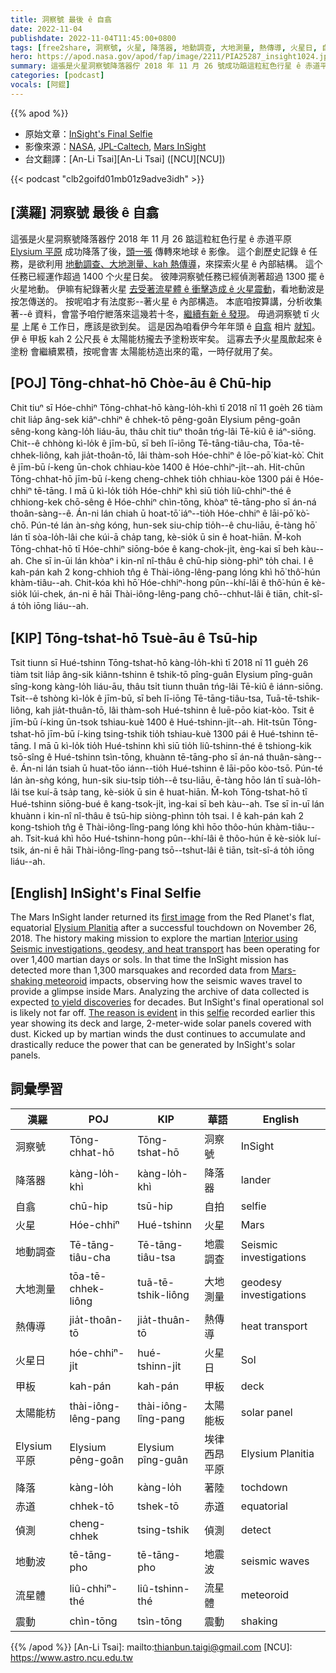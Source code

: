 ```yaml
---
title: 洞察號 最後 ê 自翕
date: 2022-11-04
publishdate: 2022-11-04T11:45:00+0800
tags: [free2share, 洞察號, 火星, 降落器, 地動調查, 大地測量, 熱傳導, 火星日, 自翕, 甲板, 太陽能枋, Elysium 平原, 降落, 赤道, 偵測, 地震波, 流星體]
hero: https://apod.nasa.gov/apod/fap/image/2211/PIA25287_insight1024.jpg
summary: 這張是火星洞察號降落器佇 2018 年 11 月 26 號成功踮這粒紅色行星 ê 赤道平原 Elysium 平原降落了後，頭一張傳轉來地球 ê 影像。
categories: [podcast]
vocals: [阿錕]
---
```


{{% apod %}}

- 原始文章：[InSight's Final Selfie](https://apod.nasa.gov/apod/ap221104.html)
- 影像來源：[NASA](https://www.nasa.gov), [JPL-Caltech](https://www.jpl.nasa.gov/), [Mars InSight](https://mars.nasa.gov/insight/)
- 台文翻譯：[An-Li Tsai][An-Li Tsai] ([NCU][NCU])

{{< podcast "clb2goifd01mb01z9adve3idh" >}}

## [漢羅] 洞察號 最後 ê 自翕
這張是火星洞察號降落器佇 2018 年 11 月 26 踮這粒紅色行星 ê 赤道平原 [Elysium 平原][Elysium Planitia] 成功降落了後，[頭一張][first image] 傳轉來地球 ê 影像。
這个創歷史記錄 ê 任務，是欲利用 [地動調查、大地測量、kah 熱傳導][Interior using Seismic investigations, geodesy, and heat transport]，來探索火星 ê 內部結構。
這个任務已經運作超過 1400 个火星日矣。
彼陣洞察號任務已經偵測著超過 1300 擺 ê 火星地動。
伊嘛有紀錄著火星 [去受著流星體 ê 衝擊造成 ê 火星震動][Mars-shaking meteoroid]，看地動波是按怎傳送的。
按呢咱才有法度影--著火星 ê 內部構造。
本底咱按算講，分析收集著--ê 資料，會當予咱佇紲落來這幾若十冬，[繼續有新 ê 發現][to yield discoveries]。
毋過洞察號 tī 火星 上尾 ê 工作日，應該是欲到矣。
這是因為咱看伊今年年頭 ê [自翕][selfie] 相片 [就知][The reason is evident]。
伊 ê 甲板 kah 2 公尺長 ê 太陽能枋攏去予塗粉崁牢矣。
這寡去予火星風歕起來 ê 塗粉 會繼續累積，按呢會害 太陽能枋造出來的電，一時仔就用了矣。

## [POJ] Tōng-chhat-hō Chòe-āu ê Chū-hip
Chit tiuⁿ sī Hóe-chhiⁿ Tōng-chhat-hō kàng-lo̍h-khì tī 2018 nî 11 goe̍h 26 tiàm chit lia̍p âng-sek kiâⁿ-chhiⁿ ê chhek-tō pêng-goân Elysium pêng-goân sêng-kong kàng-lo̍h liáu-āu, thâu chi̍t tiuⁿ thoân tńg-lâi Tē-kiû ê iáⁿ-siōng.
Chit--ê chhòng kì-lo̍k ê jīm-bū, sī beh lī-iōng Tē-tāng-tiâu-cha, Tōa-tē-chhek-liông, kah jia̍t-thoân-tō, lâi thàm-soh Hóe-chhiⁿ ê lōe-pō͘ kiat-kò͘.
Chit ê jīm-bū í-keng ūn-chok chhiau-kòe 1400 ê Hóe-chhiⁿ-ji̍t--ah.
Hit-chūn Tōng-chhat-hō jīm-bū í-keng cheng-chhek tio̍h chhiau-kòe 1300 pái ê Hóe-chhiⁿ tē-tāng.
I mā ū kì-lo̍k tio̍h Hóe-chhiⁿ khì siū tio̍h liû-chhiⁿ-thé ê chhiong-kek chō-sêng ê Hóe-chhiⁿ chìn-tōng, khòaⁿ tē-tāng-pho sī án-ná thoân-sàng--ê.
Án-ni lán chiah ū hoat-tō͘ iáⁿ--tio̍h Hóe-chhiⁿ ê lāi-pō͘ kò͘-chō.
Pún-té lán àn-sǹg kóng, hun-sek siu-chi̍p tio̍h--ê chu-liāu, ē-tàng hō͘ lán tī sòa-lo̍h-lâi che kúi-ā cha̍p tang, kè-sio̍k ū sin ê hoat-hiān.
M̄-koh Tōng-chhat-hō tī Hóe-chhiⁿ siōng-bóe ê kang-chok-ji̍t, èng-kai sī beh kàu--ah.
Che sī in-ūi lán khòaⁿ i kin-nî nî-thâu ê chū-hip siòng-phìⁿ to̍h chai.
I ê kah-pán kah 2 kong-chhioh tn̂g ê Thài-iông-lêng-pang lóng khì hō͘ thô͘-hún khàm-tiâu--ah.
Chit-kóa khì hō͘ Hóe-chhiⁿ-hong pûn--khí-lâi ê thô͘-hún ē kè-sio̍k lúi-chek, án-ni ē hāi Thài-iông-lêng-pang chō--chhut-lâi ê tiān, chi̍t-sî-á to̍h iōng liáu--ah.

## [KIP] Tōng-tshat-hō Tsuè-āu ê Tsū-hip
Tsit tiunn sī Hué-tshinn Tōng-tshat-hō kàng-lo̍h-khì tī 2018 nî 11 gue̍h 26 tiàm tsit lia̍p âng-sik kiânn-tshinn ê tshik-tō pîng-guân Elysium pîng-guân sîng-kong kàng-lo̍h liáu-āu, thâu tsi̍t tiunn thuân tńg-lâi Tē-kiû ê iánn-siōng.
Tsit--ê tshòng kì-lo̍k ê jīm-bū, sī beh lī-iōng Tē-tāng-tiâu-tsa, Tuā-tē-tshik-liông, kah jia̍t-thuân-tō, lâi thàm-soh Hué-tshinn ê luē-pōo kiat-kòo.
Tsit ê jīm-bū í-king ūn-tsok tshiau-kuè 1400 ê Hué-tshinn-ji̍t--ah.
Hit-tsūn Tōng-tshat-hō jīm-bū í-king tsing-tshik tio̍h tshiau-kuè 1300 pái ê Hué-tshinn tē-tāng.
I mā ū kì-lo̍k tio̍h Hué-tshinn khì siū tio̍h liû-tshinn-thé ê tshiong-kik tsō-sîng ê Hué-tshinn tsìn-tōng, khuànn tē-tāng-pho sī án-ná thuân-sàng--ê.
Án-ni lán tsiah ū huat-tōo iánn--tio̍h Hué-tshinn ê lāi-pōo kòo-tsō.
Pún-té lán àn-sǹg kóng, hun-sik siu-tsi̍p tio̍h--ê tsu-liāu, ē-tàng hōo lán tī suà-lo̍h-lâi tse kuí-ā tsa̍p tang, kè-sio̍k ū sin ê huat-hiān.
M̄-koh Tōng-tshat-hō tī Hué-tshinn siōng-bué ê kang-tsok-ji̍t, ìng-kai sī beh kàu--ah.
Tse sī in-uī lán khuànn i kin-nî nî-thâu ê tsū-hip siòng-phìnn to̍h tsai.
I ê kah-pán kah 2 kong-tshioh tn̂g ê Thài-iông-lîng-pang lóng khì hōo thôo-hún khàm-tiâu--ah.
Tsit-kuá khì hōo Hué-tshinn-hong pûn--khí-lâi ê thôo-hún ē kè-sio̍k luí-tsik, án-ni ē hāi Thài-iông-lîng-pang tsō--tshut-lâi ê tiān, tsi̍t-sî-á to̍h iōng liáu--ah.

## [English] InSight's Final Selfie
The Mars InSight lander returned its [first image][first image] from the Red Planet's flat, equatorial [Elysium Planitia][Elysium Planitia] after a successful touchdown on November 26, 2018.
The history making mission to explore the martian [Interior using Seismic investigations, geodesy, and heat transport][Interior using Seismic investigations, geodesy, and heat transport] has been operating for over 1,400 martian days or sols.
In that time the InSight mission has detected more than 1,300 marsquakes and recorded data from [Mars-shaking meteoroid][Mars-shaking meteoroid] impacts, observing how the seismic waves travel to provide a glimpse inside Mars.
Analyzing the archive of data collected is expected [to yield discoveries][to yield discoveries] for decades.
But InSight's final operational sol is likely not far off.
[The reason is evident][The reason is evident] in this [selfie][selfie] recorded earlier this year showing its deck and large, 2-meter-wide solar panels covered with dust.
Kicked up by martian winds the dust continues to accumulate and drastically reduce the power that can be generated by InSight's solar panels.


## 詞彙學習

|漢羅|POJ|KIP|華語|English|
|-|-|-|-|-|
|洞察號|Tōng-chhat-hō|Tōng-tshat-hō|洞察號|InSight|
|降落器|kàng-lo̍h-khì|kàng-lo̍h-khì|降落器|lander|
|自翕|chū-hip|tsū-hip|自拍|selfie|
|火星|Hóe-chhiⁿ|Hué-tshinn|火星|Mars|
|地動調查|Tē-tāng-tiâu-cha|Tē-tāng-tiâu-tsa|地震調查|Seismic investigations|
|大地測量|tōa-tē-chhek-liông|tuā-tē-tshik-liông|大地測量|geodesy investigations|
|熱傳導|jia̍t-thoân-tō|jia̍t-thuân-tō|熱傳導|heat transport|
|火星日|hóe-chhiⁿ-ji̍t|hué-tshinn-ji̍t|火星日|Sol|
|甲板|kah-pán|kah-pán|甲板|deck|
|太陽能枋|thài-iông-lêng-pang|thài-iông-lîng-pang|太陽能板|solar panel|
|Elysium 平原|Elysium pêng-goân|Elysium pîng-guân|埃律西昂平原|Elysium Planitia|
|降落|kàng-lo̍h|kàng-lo̍h|著陸|tochdown|
|赤道|chhek-tō|tshek-tō|赤道|equatorial|
|偵測|cheng-chhek|tsing-tshik|偵測|detect|
|地動波|tē-tāng-pho|tē-tāng-pho|地震波|seismic waves|
|流星體|liû-chhiⁿ-thé|liû-tshinn-thé|流星體|meteoroid|
|震動|chìn-tōng|tsìn-tōng|震動|shaking|

{{% /apod %}}
[An-Li Tsai]: mailto:thianbun.taigi@gmail.com
[NCU]: https://www.astro.ncu.edu.tw

[copyright]: https://apod.nasa.gov/apod/fap/lib/about_apod.html#srapply
[License]: https://creativecommons.org/licenses/by/2.0/


[first image]:https://apod.nasa.gov/apod/ap181127.html
[Elysium Planitia]:https://mars.nasa.gov/insight/timeline/prelaunch/landing-site-selection/
[Interior using Seismic investigations, geodesy, and heat transport]:https://mars.nasa.gov/insight/
[Mars-shaking meteoroid]:https://www.nasa.gov/feature/jpl/nasa-s-insight-lander-detects-stunning-meteoroid-impact-on-mars
[to yield discoveries]:https://phys.org/news/2022-10-major-meteorite-impacts-interior-mars.html
[The reason is evident]:https://www.nasa.gov/feature/jpl/nasa-prepares-to-say-farewell-to-insight-spacecraft
[selfie]:https://photojournal.jpl.nasa.gov/catalog/PIA25287
